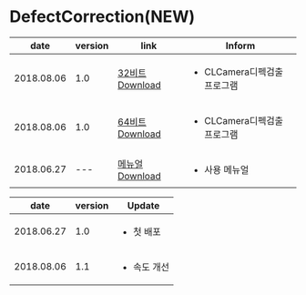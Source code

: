 
# DefectCorrection(NEW)

| date | version | link | Inform |
|---|---|---|---|
| 2018.08.06 | 1.0 | [32비트 Download](https://github.com/CREVIS/Camera/raw/master/Tools/DefectCorrection(NEW)/DefectCorrection_v1.1_x86(CLCamera).zip)| <ul><li>CLCamera디펙검출 프로그램<br/></li> |
| 2018.08.06 | 1.0 | [64비트 Download](https://github.com/CREVIS/Camera/raw/master/Tools/DefectCorrection(NEW)/DefectCorrection_v1.1_x64(CLCamera).zip)| <ul><li>CLCamera디펙검출 프로그램<br/></li> |
| 2018.06.27 | --- | [메뉴얼 Download](https://github.com/CREVIS/Camera/raw/master/Tools/DefectCorrection(NEW)/DefectCorrection(NEW)%EB%A9%94%EB%89%B4%EC%96%BC%202018-06-27.pdf)| <ul><li> 사용 메뉴얼<br/></li> |
  
  
| date | version | Update |
|---|---|---|
| 2018.06.27 |1.0| <ul><li> 첫 배포 <br/></li> |
| 2018.08.06 |1.1| <ul><li> 속도 개선 <br/></li> |
  

